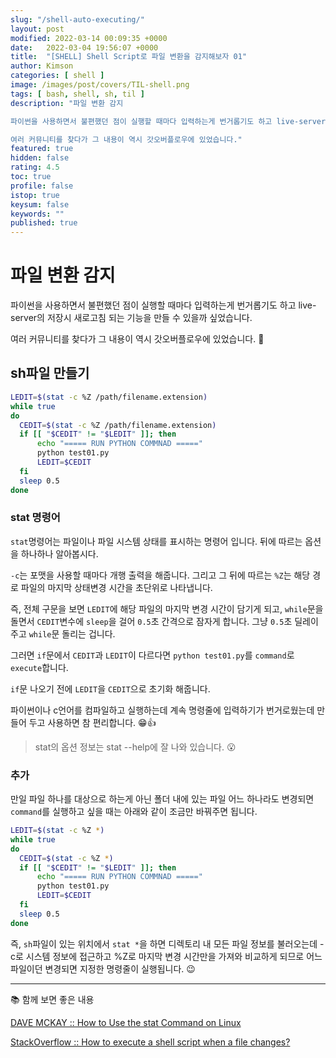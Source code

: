 ```yaml
---
slug: "/shell-auto-executing/"
layout: post
modified: 2022-03-14 00:09:35 +0000
date:   2022-03-04 19:56:07 +0000
title:  "[SHELL] Shell Script로 파일 변환을 감지해보자 01"
author: Kimson
categories: [ shell ]
image: /images/post/covers/TIL-shell.png
tags: [ bash, shell, sh, til ]
description: "파일 변환 감지

파이썬을 사용하면서 불편했던 점이 실행할 때마다 입력하는게 번거롭기도 하고 live-server의 저장시 새로고침 되는 기능을 만들 수 있을까 싶었습니다.

여러 커뮤니티를 찾다가 그 내용이 역시 갓오버플로우에 있었습니다."
featured: true
hidden: false
rating: 4.5
toc: true
profile: false
istop: true
keysum: false
keywords: ""
published: true
---
```


# 파일 변환 감지

파이썬을 사용하면서 불편했던 점이 실행할 때마다 입력하는게 번거롭기도 하고 live-server의 저장시 새로고침 되는 기능을 만들 수 있을까 싶었습니다.

여러 커뮤니티를 찾다가 그 내용이 역시 갓오버플로우에 있었습니다. 👏

## sh파일 만들기

```sh
LEDIT=$(stat -c %Z /path/filename.extension)
while true
do
  CEDIT=$(stat -c %Z /path/filename.extension)
  if [[ "$CEDIT" != "$LEDIT" ]]; then
      echo "===== RUN PYTHON COMMNAD ====="
      python test01.py
      LEDIT=$CEDIT
  fi
  sleep 0.5
done
```

### stat 명령어

`stat`명령어는 파일이나 파일 시스템 상태를 표시하는 명령어 입니다. 뒤에 따르는 옵션을 하나하나 알아봅시다.

`-c`는 포맷을 사용할 때마다 개행 출력을 해줍니다. 그리고 그 뒤에 따르는 `%Z`는 해당 경로 파일의 마지막 상태변경 시간을 초단위로 나타냅니다.

즉, 전체 구문을 보면 `LEDIT`에 해당 파일의 마지막 변경 시간이 담기게 되고, `while`문을 돌면서 `CEDIT`변수에 `sleep`을 걸어 `0.5`초 간격으로 잠자게 합니다. 그냥 `0.5`초 딜레이 주고 `while`문 돌리는 겁니다.

그러면 `if`문에서 `CEDIT`과 `LEDIT`이 다르다면 `python test01.py`를 `command`로 `execute`합니다.

`if`문 나오기 전에 `LEDIT`을 `CEDIT`으로 초기화 해줍니다.

파이썬이나 c언어를 컴파일하고 실행하는데 계속 명령줄에 입력하기가 번거로웠는데 만들어 두고 사용하면 참 편리합니다. 😁👍

> stat의 옵션 정보는 stat --help에 잘 나와 있습니다. 😮

### 추가

만일 파일 하나를 대상으로 하는게 아닌 폴더 내에 있는 파일 어느 하나라도 변경되면 `command`를 실행하고 싶을 때는 아래와 같이 조금만 바꿔주면 됩니다.

```sh
LEDIT=$(stat -c %Z *)
while true
do
  CEDIT=$(stat -c %Z *)
  if [[ "$CEDIT" != "$LEDIT" ]]; then
      echo "===== RUN PYTHON COMMNAD ====="
      python test01.py
      LEDIT=$CEDIT
  fi
  sleep 0.5
done
```

즉, `sh`파일이 있는 위치에서 `stat *`을 하면 디렉토리 내 모든 파일 정보를 불러오는데 -c로 시스템 정보에 접근하고 %Z로 마지막 변경 시간만을 가져와 비교하게 되므로 어느 파일이던 변경되면 지정한 명령줄이 실행됩니다. 😉

-----

📚 함께 보면 좋은 내용

[DAVE MCKAY :: How to Use the stat Command on Linux](https://www.howtogeek.com/451022/how-to-use-the-stat-command-on-linux/)

[StackOverflow :: How to execute a shell script when a file changes?](https://stackoverflow.com/questions/66857291/how-to-execute-a-shell-script-when-a-file-changes#answers-header)